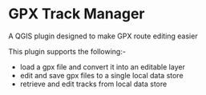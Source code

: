 # GPX Track Manager

A QGIS plugin designed to make GPX route editing easier

This plugin supports the following:-

- load a gpx file and convert it into an editable layer
- edit and save gpx files to a single local data store
- retrieve and edit tracks from local data store

